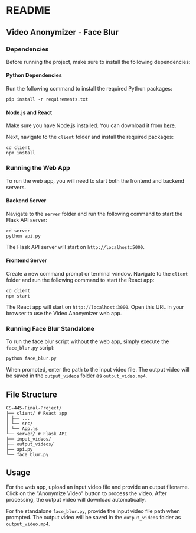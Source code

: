 # README

## Video Anonymizer - Face Blur

### Dependencies

Before running the project, make sure to install the following dependencies:

#### Python Dependencies

Run the following command to install the required Python packages:

```
pip install -r requirements.txt
```

#### Node.js and React

Make sure you have Node.js installed. You can download it from [here](https://nodejs.org/en/download/).

Next, navigate to the `client` folder and install the required packages:

``` 
cd client
npm install
```

### Running the Web App

To run the web app, you will need to start both the frontend and backend servers.

#### Backend Server

Navigate to the `server` folder and run the following command to start the Flask API server:
```
cd server
python api.py
```

The Flask API server will start on `http://localhost:5000`.

#### Frontend Server

Create a new command prompt or terminal window. Navigate to the `client` folder and run the following command to start the React app:

```
cd client
npm start
```

The React app will start on `http://localhost:3000`. Open this URL in your browser to use the Video Anonymizer web app.

### Running Face Blur Standalone

To run the face blur script without the web app, simply execute the `face_blur.py` script:
```
python face_blur.py
```

When prompted, enter the path to the input video file. The output video will be saved in the `output_videos` folder as `output_video.mp4`.

## File Structure
```
CS-445-Final-Project/
├── client/ # React app
│ ├── ...
│ └── src/
│ └── App.js
└── server/ # Flask API
├── input_videos/
├── output_videos/
├── api.py
└── face_blur.py
```

## Usage

For the web app, upload an input video file and provide an output filename. Click on the "Anonymize Video" button to process the video. After processing, the output video will download automatically.

For the standalone `face_blur.py`, provide the input video file path when prompted. The output video will be saved in the `output_videos` folder as `output_video.mp4`.
